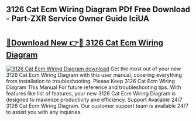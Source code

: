 ## 3126 Cat Ecm Wiring Diagram PDf Free Download - Part-ZXR Service Owner Guide IciUA

# <h2><a href="http://dfs97xb.blite.top/?on=3126+Cat+Ecm+Wiring+Diagram">🔗Download New 👉🔴 3126 Cat Ecm Wiring Diagram</a></h2>

[![3126 Cat Ecm Wiring Diagram download](https://i.imgur.com/lujVjoI.png)](http://dfs97xb.blite.top/?on=3126+Cat+Ecm+Wiring+Diagram)
Get the most out of your new 3126 Cat Ecm Wiring Diagram with this user manual, covering everything from installation to troubleshooting. Please Keep 3126 Cat Ecm Wiring Diagram This Manual For future reference and troubleshooting tips. With features like list of features, your new 3126 Cat Ecm Wiring Diagram is designed to maximize productivity and efficiency. Support Available 24/7 3126 Cat Ecm Wiring Diagram. Our customer support team is available 24/7 to assist you with any inquiries.
